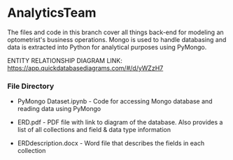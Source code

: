 # AnalyticsTeam

The files and code in this branch cover all things back-end for modeling an optometrist's business operations. Mongo is used to handle databasing and data is extracted into Python for analytical purposes using PyMongo.

ENTITY RELATIONSHIP DIAGRAM LINK:
https://app.quickdatabasediagrams.com/#/d/yWZzH7

### File Directory

* PyMongo Dataset.ipynb - Code for accessing Mongo database and reading data using PyMongo

* ERD.pdf - PDF file with link to diagram of the database. Also provides a list of all collections and field & data type information

* ERDdescription.docx - Word file that describes the fields in each collection
